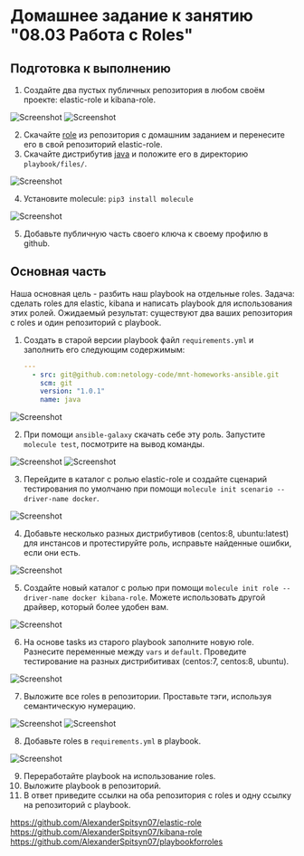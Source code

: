 # Домашнее задание к занятию "08.03 Работа с Roles"

## Подготовка к выполнению
1. Создайте два пустых публичных репозитория в любом своём проекте: elastic-role и kibana-role.

![Screenshot](1-1-1.png)
![Screenshot](1-1-2.png)

2. Скачайте [role](./roles/) из репозитория с домашним заданием и перенесите его в свой репозиторий elastic-role.
3. Скачайте дистрибутив [java](https://www.oracle.com/java/technologies/javase-jdk11-downloads.html) и положите его в директорию `playbook/files/`. 

![Screenshot](1-3.png)

4. Установите molecule: `pip3 install molecule`

![Screenshot](1-4.png)

5. Добавьте публичную часть своего ключа к своему профилю в github.

## Основная часть

Наша основная цель - разбить наш playbook на отдельные roles. Задача: сделать roles для elastic, kibana и написать playbook для использования этих ролей. Ожидаемый результат: существуют два ваших репозитория с roles и один репозиторий с playbook.

1. Создать в старой версии playbook файл `requirements.yml` и заполнить его следующим содержимым:
   ```yaml
   ---
     - src: git@github.com:netology-code/mnt-homeworks-ansible.git
       scm: git
       version: "1.0.1"
       name: java 
   ```

![Screenshot](2-1.png)

2. При помощи `ansible-galaxy` скачать себе эту роль. Запустите  `molecule test`, посмотрите на вывод команды.

![Screenshot](2-2-1.png)
![Screenshot](2-2-2.png)


3. Перейдите в каталог с ролью elastic-role и создайте сценарий тестирования по умолчаню при помощи `molecule init scenario --driver-name docker`.

![Screenshot](2-3.png)

4. Добавьте несколько разных дистрибутивов (centos:8, ubuntu:latest) для инстансов и протестируйте роль, исправьте найденные ошибки, если они есть.

![Screenshot](2-4.png)

5. Создайте новый каталог с ролью при помощи `molecule init role --driver-name docker kibana-role`. Можете использовать другой драйвер, который более удобен вам.

![Screenshot](2-5.png)

6. На основе tasks из старого playbook заполните новую role. Разнесите переменные между `vars` и `default`. Проведите тестирование на разных дистрибитивах (centos:7, centos:8, ubuntu).

![Screenshot](2-6.png)

7. Выложите все roles в репозитории. Проставьте тэги, используя семантическую нумерацию.

![Screenshot](2-7-1.png)
![Screenshot](2-7-2.png)

8. Добавьте roles в `requirements.yml` в playbook.

![Screenshot](2-8.png)

9. Переработайте playbook на использование roles.
10. Выложите playbook в репозиторий.
11. В ответ приведите ссылки на оба репозитория с roles и одну ссылку на репозиторий с playbook.

https://github.com/AlexanderSpitsyn07/elastic-role
https://github.com/AlexanderSpitsyn07/kibana-role
https://github.com/AlexanderSpitsyn07/playbookforroles

